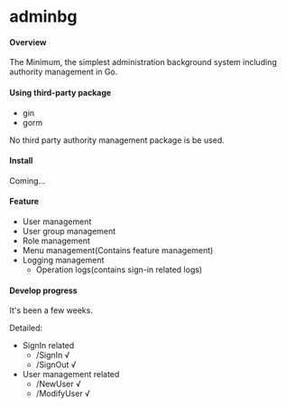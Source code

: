 # adminbg

#### Overview
The Minimum, the simplest administration background system including authority management in Go. 

#### Using third-party package
- gin
- gorm

No third party authority management package is be used.

#### Install

Coming...

#### Feature

-   User management
-   User group management
-   Role management
-   Menu management(Contains feature management)
-   Logging management
    -   Operation logs(contains sign-in related logs)

<!-- 
#### 前端功能
-  系统管理
	-	用户管理
	    -   增删改查（普通用户只能操作已授权管理的组内的用户）
	    -   此页面包含对用户绑定组的操作（一个用户可绑定多个组）
    -	用户组管理
        -   有不可删的默认组
        -   增删改查（普通用户只能操作已授权管理的组）
	-	角色管理
	    -   有不可删的默认角色
	    -   增删改查（未细分管理权限，普通账户不应被授予角色的增删改权限）
	-	菜单管理
	    -   菜单、以及叶子菜单下的功能管理（增删查改）
	    -   此页面包含对功能绑定API的操作（一个功能可绑定多个API）
	-   API管理（单独开放给技术管理员角色）
	    -   增删查改（普通账户不应被授予API的任何管理权限）
	-	日志管理
            -	操作日志(包含登录)
-->

#### Develop progress
It's been a few weeks.

Detailed:
-   SignIn related
    -   /SignIn √
    -   /SignOut √
-   User management related
    -   /NewUser √
    -   /ModifyUser √
    
<!-- 
详细
-   登录相关
    -   /SignIn √
    -   /SignOut √
-   用户管理相关
    -   /NewUser √
    -   /ModifyUser √
-->

<!-- 

#### 二次开发说明

**尽可能不在根目录下新增目录，业务代码只需写在pkg/目录中，可在pkg/目录下新建子目录**

作者保证本项目尽可能使用足够优秀的设计和简洁的代码实现，不会添加任何多余的功能。

-->